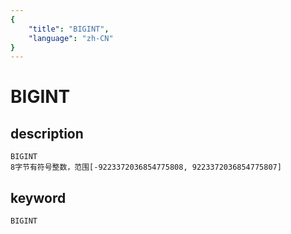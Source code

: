 ```yaml
---
{
    "title": "BIGINT",
    "language": "zh-CN"
}
---
```


# BIGINT
## description
    BIGINT
    8字节有符号整数，范围[-9223372036854775808, 9223372036854775807]

## keyword

    BIGINT
